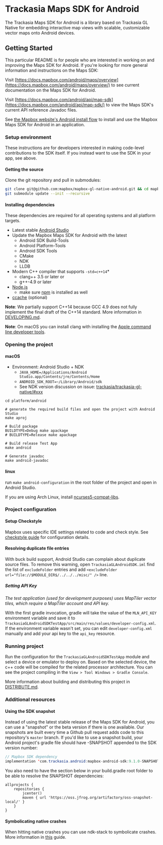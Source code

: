 # Trackasia Maps SDK for Android

The Trackasia Maps SDK for Android is a library based on Trackasia GL Native for embedding interactive map views with scalable, customizable vector maps onto Android devices.

## Getting Started

This particular README is for people who are interested in working on and improving the Maps SDK for Android. If you're looking for more general information and instructions on the Maps SDK:

Visit [https://docs.mapbox.com/android/maps/overview](https://docs.mapbox.com/android/maps/overview/) to see current documentation on the Maps SDK for Android.

Visit [https://docs.mapbox.com/android/api/map-sdk](https://docs.mapbox.com/android/api/map-sdk/) to view the Maps SDK's current API reference Javadoc files.

See [the Mapbox website's Android install flow](https://www.mapbox.com/install/android/) to install and use the Mapbox Maps SDK for Android in an application.

### Setup environment

These instructions are for developers interested in making code-level contributions to the SDK itself. If you instead want to use the SDK in your app, see above.

#### Getting the source

Clone the git repository and pull in submodules:

```bash
git clone git@github.com:mapbox/mapbox-gl-native-android.git && cd mapbox-gl-native-android
git submodule update --init --recursive
```

#### Installing dependencies

These dependencies are required for all operating systems and all platform targets.

- Latest stable [Android Studio](https://developer.android.com/studio/index.html)
- Update the Mapbox Maps SDK for Android with the latest
  - Android SDK Build-Tools
  - Android Platform-Tools
  - Android SDK Tools
  - CMake
  - NDK
  - LLDB
- Modern C++ compiler that supports `-std=c++14`\*
  - clang++ 3.5 or later or
  - g++-4.9 or later
- [Node.js](https://nodejs.org/)
  - make sure [npm](https://www.npmjs.com) is installed as well
- [ccache](https://ccache.samba.org/) (optional)

**Note**: We partially support C++14 because GCC 4.9 does not fully implement the
final draft of the C++14 standard. More information in [DEVELOPING.md](../../DEVELOPING.md).

**Note**: On macOS you can install clang with installing the [Apple command line developer tools](https://developer.apple.com/download/).

### Opening the project

#### macOS

* Environment:  Android Studio + NDK
  * `JAVA_HOME=/Applications/Android Studio.app/Contents/jre/Contents/Home`
  * `ANDROID_SDK_ROOT=~/Library/Android/sdk`
  * See NDK version discussion on issue: [trackasia/trackasia-gl-native/#xxx](https://github.com/track-asia/trackasia-gl-native/issues/xxx)  

```
cd platform/android

# generate the required build files and open the project with Android Studio
make aproj

# Build package
BUILDTYPE=Debug make apackage
# BUILDTYPE=Release make apackage

# Build release Test App
make android

# Generate javadoc
make android-javadoc
```

#### linux

run `make android-configuration` in the root folder of the project and open in Android Studio.

If you are using Arch Linux, install [ncurses5-compat-libs](https://aur.archlinux.org/packages/ncurses5-compat-libs).

### Project configuration

#### Setup Checkstyle

Mapbox uses specific IDE settings related to code and check style.
See [checkstyle guide](https://github.com/mapbox/mapbox-gl-native-android/wiki/Setting-up-Mapbox-checkstyle) for configuration details.

#### Resolving duplicate file entries
With buck build support, Android Studio can complain about duplicate source files. To remove this warning, open `TrackasiaGLAndroidSDK.iml` find the list of `excludeFolder` entries and add `<excludeFolder url="file://$MODULE_DIR$/../../../misc/" />` line.

##### Setting API Key

_The test application (used for development purposes) uses MapTiler vector tiles, which require a MapTiler account and API key._

With the first gradle invocation, gradle will take the value of the `MLN_API_KEY` environment variable and save it to `TrackasiaGLAndroidSDKTestApp/src/main/res/values/developer-config.xml`. If the environment variable wasn't set, you can edit `developer-config.xml` manually and add your api key to the `api_key` resource.  

### Running project

Run the configuration for the `TrackasiaGLAndroidSDKTestApp` module and select a device or emulator to deploy on. Based on the selected device, the c++ code will be compiled for the related processor architecture. You can see the project compiling in the `View > Tool Windows > Gradle Console`.

More information about building and distributing this project in [DISTRIBUTE.md](DISTRIBUTE.md).

### Additional resources

#### Using the SDK snapshot

Instead of using the latest stable release of the Maps SDK for Android, you can use a "snapshot" or the beta version if there is one available. Our snapshots are built every time a Github pull request adds code to this repository's `master` branch. If you'd like to use a snapshot build, your Android project's gradle file should have -SNAPSHOT appended to the SDK version number:

```java
// Mapbox SDK dependency
implementation 'com.trackasia.android:mapbox-android-sdk:9.1.0-SNAPSHOT'
```

You also need to have the section below in your build.gradle root folder to be able to resolve the SNAPSHOT dependencies:
```
allprojects {
    repositories {
        jcenter()
        maven { url 'https://oss.jfrog.org/artifactory/oss-snapshot-local/' }
    }
}
```


#### Symbolicating native crashes

When hitting native crashes you can use ndk-stack to symbolicate crashes.
More information in [this](https://github.com/mapbox/mapbox-gl-native-android/wiki/Getting-line-numbers-from-an-Android-crash-with-ndk-stack) guide.
